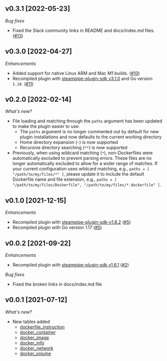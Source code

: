 ## v0.3.1 [2022-05-23]

_Bug fixes_

- Fixed the Slack community links in README and docs/index.md files. ([#13](https://github.com/turbot/steampipe-plugin-docker/pull/13))

## v0.3.0 [2022-04-27]

_Enhancements_

- Added support for native Linux ARM and Mac M1 builds. ([#10](https://github.com/turbot/steampipe-plugin-docker/pull/10))
- Recompiled plugin with [steampipe-plugin-sdk v3.1.0](https://github.com/turbot/steampipe-plugin-sdk/blob/main/CHANGELOG.md#v310--2022-03-30) and Go version `1.18`. ([#11](https://github.com/turbot/steampipe-plugin-docker/pull/11))

## v0.2.0 [2022-02-14]

_What's new?_

- File loading and matching through the `paths` argument has been updated to make the plugin easier to use:
  - The `paths` argument is no longer commented out by default for new plugin installations and now defaults to the current working directory
  - Home directory expansion (`~`) is now supported
  - Recursive directory searching (`**`) is now supported
- Previously, when using wildcard matching (`*`), non-Dockerfiles were automatically excluded to prevent parsing errors. These files are no longer automatically excluded to allow for a wider range of matches. If your current configuration uses wildcard matching, e.g., `paths = [ "/path/to/my/files/*" ]`, please update it to include the default Dockerfile name and file extension, e.g., `paths = [ "/path/to/my/files/Dockerfile", "/path/to/my/files/*.dockerfile" ]`.

## v0.1.0 [2021-12-15]

_Enhancements_

- Recompiled plugin with [steampipe-plugin-sdk-v1.8.2](https://github.com/turbot/steampipe-plugin-sdk/blob/main/CHANGELOG.md#v182--2021-11-22) ([#5](https://github.com/turbot/steampipe-plugin-docker/pull/5))
- Recompiled plugin with Go version 1.17 ([#5](https://github.com/turbot/steampipe-plugin-docker/pull/5))

## v0.0.2 [2021-09-22]

_Enhancements_

- Recompiled plugin with [steampipe-plugin-sdk v1.6.1](https://github.com/turbot/steampipe-plugin-sdk/blob/main/CHANGELOG.md#v161--2021-09-21) ([#2](https://github.com/turbot/steampipe-plugin-docker/pull/2))

_Bug fixes_

- Fixed the broken links in docs/index.md file

## v0.0.1 [2021-07-12]

_What's new?_

- New tables added
  - [dockerfile_instruction](https://hub.steampipe.io/plugins/turbot/docker/tables/dockerfile_instruction)
  - [docker_container](https://hub.steampipe.io/plugins/turbot/docker/tables/docker_container)
  - [docker_image](https://hub.steampipe.io/plugins/turbot/docker/tables/docker_image)
  - [docker_info](https://hub.steampipe.io/plugins/turbot/docker/tables/docker_info)
  - [docker_network](https://hub.steampipe.io/plugins/turbot/docker/tables/docker_network)
  - [docker_volume](https://hub.steampipe.io/plugins/turbot/docker/tables/docker_volume)
